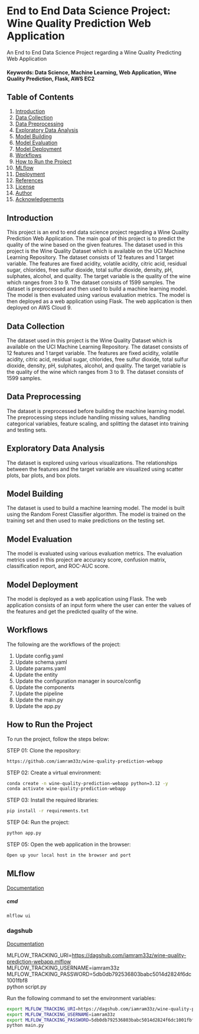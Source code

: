 # End to End Data Science Project: Wine Quality Prediction Web Application
An End to End Data Science Project regarding a Wine Quality Predicting Web Application
#### Keywords: Data Science, Machine Learning, Web Application, Wine Quality Prediction, Flask, AWS EC2

## Table of Contents
1. [Introduction](#introduction)
2. [Data Collection](#data-collection)
3. [Data Preprocessing](#data-preprocessing)
4. [Exploratory Data Analysis](#exploratory-data-analysis)
5. [Model Building](#model-building)
6. [Model Evaluation](#model-evaluation)
7. [Model Deployment](#model-deployment)
8. [Workflows](#workflows)
9. [How to Run the Project](#how-to-run-the-project)
10. [MLflow](#mlflow)
11. [Deployment](#deployment)
12. [References](#references)
13. [License](#license)
14. [Author](#author)
15. [Acknowledgements](#acknowledgements)

## Introduction
This project is an end to end data science project regarding a Wine Quality Prediction Web Application. The main goal of this project is to predict the quality of the wine based on the given features. The dataset used in this project is the Wine Quality Dataset which is available on the UCI Machine Learning Repository. The dataset consists of 12 features and 1 target variable. The features are fixed acidity, volatile acidity, citric acid, residual sugar, chlorides, free sulfur dioxide, total sulfur dioxide, density, pH, sulphates, alcohol, and quality. The target variable is the quality of the wine which ranges from 3 to 9. The dataset consists of 1599 samples. The dataset is preprocessed and then used to build a machine learning model. The model is then evaluated using various evaluation metrics. The model is then deployed as a web application using Flask. The web application is then deployed on AWS Cloud 9.

## Data Collection
The dataset used in this project is the Wine Quality Dataset which is available on the UCI Machine Learning Repository. The dataset consists of 12 features and 1 target variable. The features are fixed acidity, volatile acidity, citric acid, residual sugar, chlorides, free sulfur dioxide, total sulfur dioxide, density, pH, sulphates, alcohol, and quality. The target variable is the quality of the wine which ranges from 3 to 9. The dataset consists of 1599 samples.

## Data Preprocessing
The dataset is preprocessed before building the machine learning model. The preprocessing steps include handling missing values, handling categorical variables, feature scaling, and splitting the dataset into training and testing sets.

## Exploratory Data Analysis
The dataset is explored using various visualizations. The relationships between the features and the target variable are visualized using scatter plots, bar plots, and box plots.

## Model Building
The dataset is used to build a machine learning model. The model is built using the Random Forest Classifier algorithm. The model is trained on the training set and then used to make predictions on the testing set.

## Model Evaluation
The model is evaluated using various evaluation metrics. The evaluation metrics used in this project are accuracy score, confusion matrix, classification report, and ROC-AUC score.

## Model Deployment
The model is deployed as a web application using Flask. The web application consists of an input form where the user can enter the values of the features and get the predicted quality of the wine.

## Workflows
The following are the workflows of the project:
1. Update config.yaml
2. Update schema.yaml
3. Update params.yaml
4. Update the entity
5. Update the configuration manager in source/config
6. Update the components
7. Update the pipeline
8. Update the main.py
9. Update the app.py

## How to Run the Project
To run the project, follow the steps below:

STEP 01: Clone the repository:
``` bash
https://github.com/iamram33z/wine-quality-prediction-webapp
``` 

STEP 02: Create a virtual environment:
``` bash
conda create -n wine-quality-prediction-webapp python=3.12 -y
conda activate wine-quality-prediction-webapp
``` 

STEP 03: Install the required libraries:
``` bash
pip install -r requirements.txt
``` 

STEP 04: Run the project:
``` bash
python app.py
``` 

STEP 05: Open the web application in the browser:
``` bash
Open up your local host in the browser and port
``` 

## MLflow

[Documentation](https://www.mlflow.org/docs/latest/index.html)

##### cmd
``` bash
mlflow ui
```

### dagshub
[Documentation](https://dagshub.com/docs/)

MLFLOW_TRACKING_URI=https://dagshub.com/iamram33z/wine-quality-prediction-webapp.mlflow \
MLFLOW_TRACKING_USERNAME=iamram33z \
MLFLOW_TRACKING_PASSWORD=5db0db792536803babc5014d2824f6dc1001fbf8 \
python script.py

Run the following command to set the environment variables:
``` bash
export MLFLOW_TRACKING_URI=https://dagshub.com/iamram33z/wine-quality-prediction-webapp.mlflow
export MLFLOW_TRACKING_USERNAME=iamram33z
export MLFLOW_TRACKING_PASSWORD=5db0db792536803babc5014d2824f6dc1001fbf8
python main.py
```

